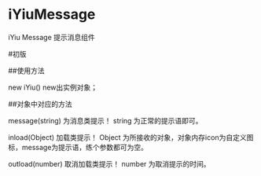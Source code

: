 # iYiuMessage
iYiu Message 提示消息组件

#初版

##使用方法

new iYiu() new出实例对象；

##对象中对应的方法

message(string) 为消息类提示！
string 为正常的提示语即可。

inload(Object) 加载类提示！
Object 为所接收的对象，对象内存icon为自定义图标，message为提示语，练个参数都可为空。

outload(number) 取消加载类提示！
number 为取消提示的时间。
